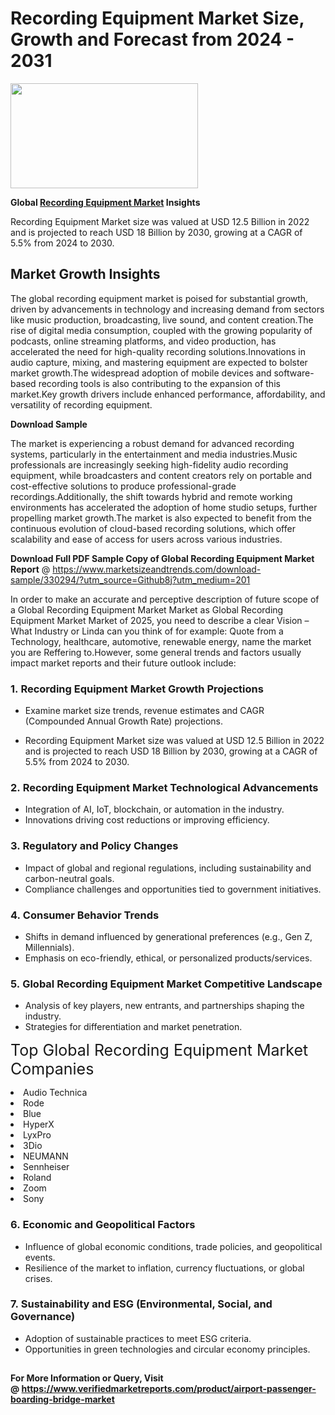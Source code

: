 <H1>Recording Equipment Market Size, Growth and Forecast from 2024 - 2031</H1><img class="aligncenter size-medium wp-image-584254" src="https://thirdeyenews.in/wp-content/uploads/2024/09/Global-Market-Research-300x168.jpeg" alt="" width="300" height="168" /><p><strong>Global&nbsp;<a href="https://www.marketsizeandtrends.com/download-sample/330294/?utm_source=Github8j?utm_medium=201">Recording Equipment Market</a> Insights</strong></p><p>Recording Equipment Market size was valued at USD 12.5 Billion in 2022 and is projected to reach USD 18 Billion by 2030, growing at a CAGR of 5.5% from 2024 to 2030.</p><p><h2>Market Growth Insights</h2> <p>The global recording equipment market is poised for substantial growth, driven by advancements in technology and increasing demand from sectors like music production, broadcasting, live sound, and content creation.The rise of digital media consumption, coupled with the growing popularity of podcasts, online streaming platforms, and video production, has accelerated the need for high-quality recording solutions.Innovations in audio capture, mixing, and mastering equipment are expected to bolster market growth.The widespread adoption of mobile devices and software-based recording tools is also contributing to the expansion of this market.Key growth drivers include enhanced performance, affordability, and versatility of recording equipment.</p> <p><strong>Download Sample</strong></p> <p>The market is experiencing a robust demand for advanced recording systems, particularly in the entertainment and media industries.Music professionals are increasingly seeking high-fidelity audio recording equipment, while broadcasters and content creators rely on portable and cost-effective solutions to produce professional-grade recordings.Additionally, the shift towards hybrid and remote working environments has accelerated the adoption of home studio setups, further propelling market growth.The market is also expected to benefit from the continuous evolution of cloud-based recording solutions, which offer scalability and ease of access for users across various industries.</p> <p><span class=""><strong>Download Full PDF Sample Copy of Global Recording Equipment Market Report</strong> @ <a href="https://www.marketsizeandtrends.com/download-sample/330294/?utm_source=Github8j?utm_medium=201" target="_blank">https://www.marketsizeandtrends.com/download-sample/330294/?utm_source=Github8j?utm_medium=201</a></span></p><p>In order to make an accurate and perceptive description of future scope of a Global&nbsp;Recording Equipment Market Market as Global&nbsp;Recording Equipment Market Market of 2025, you need to describe a clear Vision &ndash; What Industry or Linda can you think of for example: Quote from a Technology, healthcare, automotive, renewable energy, name the market you are Reffering to.However, some general trends and factors usually impact market reports and their future outlook include:</p><h3>1.&nbsp;<strong>Recording Equipment Market Growth Projections</strong></h3><ul><li>Examine market size trends, revenue estimates and CAGR (Compounded Annual Growth Rate) projections.</li><li><p>Recording Equipment Market size was valued at USD 12.5 Billion in 2022 and is projected to reach USD 18 Billion by 2030, growing at a CAGR of 5.5% from 2024 to 2030.</p></li></ul><h3>2.&nbsp;<strong>Recording Equipment Market Technological Advancements</strong></h3><ul><li>Integration of AI, IoT, blockchain, or automation in the industry.</li><li>Innovations driving cost reductions or improving efficiency.</li></ul><h3>3.&nbsp;<strong>Regulatory and Policy Changes</strong></h3><ul><li>Impact of global and regional regulations, including sustainability and carbon-neutral goals.</li><li>Compliance challenges and opportunities tied to government initiatives.</li></ul><h3>4.&nbsp;<strong>Consumer Behavior Trends</strong></h3><ul><li>Shifts in demand influenced by generational preferences (e.g., Gen Z, Millennials).</li><li>Emphasis on eco-friendly, ethical, or personalized products/services.</li></ul><h3>5.&nbsp;<strong>Global Recording Equipment Market Competitive Landscape</strong></h3><ul><li>Analysis of key players, new entrants, and partnerships shaping the industry.</li><li>Strategies for differentiation and market penetration.</li></ul><p data-pm-slice="1 1 []"><span style="color: inherit; font-family: inherit; font-size: 25px;">Top Global Recording Equipment Market Companies</span></p><div class="" data-test-id=""><p><li>Audio Technica</li><li> Rode</li><li> Blue</li><li> HyperX</li><li> LyxPro</li><li> 3Dio</li><li> NEUMANN</li><li> Sennheiser</li><li> Roland</li><li> Zoom</li><li> Sony</li></p></div><h3>6.&nbsp;<strong>Economic and Geopolitical Factors</strong></h3><ul><li>Influence of global economic conditions, trade policies, and geopolitical events.</li><li>Resilience of the market to inflation, currency fluctuations, or global crises.</li></ul><h3>7.&nbsp;<strong>Sustainability and ESG (Environmental, Social, and Governance)</strong></h3><ul><li>Adoption of sustainable practices to meet ESG criteria.</li><li>Opportunities in green technologies and circular economy principles.</li></ul><h2><strong style="font-size: 14px;">For More Information or Query, Visit @&nbsp;</strong><a style="background-color: #ffffff; font-size: 14px;" href="https://www.marketsizeandtrends.com/report/recording-equipment-market/" target="_blank">https://www.verifiedmarketreports.com/product/airport-passenger-boarding-bridge-market</a></h2>